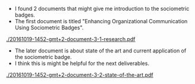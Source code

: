 * I found 2 documents that might give me introduction to the sociometric badges.
* The first document is titled "Enhancing Organizational Communication Using Sociometric Badges".

[./20161019-1452-gmt+2-document-3-1-research.pdf](./20161019-1452-gmt+2-document-3-1-research.pdf)

* The later document is about state of the art and current application of the sociometric badge.
* I think this is might be helpful for the next deliverables.

[./20161019-1452-gmt+2-document-3-2-state-of-the-art.pdf](./20161019-1452-gmt+2-document-3-2-state-of-the-art.pdf)